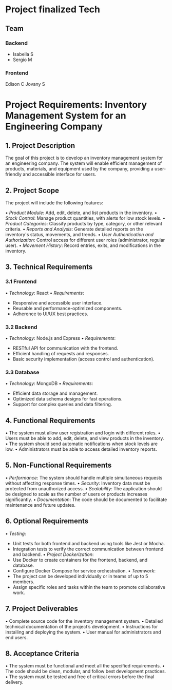 # Project finalized Tech

## Team

### Backend

- Isabella S
- Sergio M

### Frontend

Edison C
Jovany S

# Project Requirements: Inventory Management System for an Engineering Company

## 1. Project Description

The goal of this project is to develop an inventory management system for an engineering company. The system will enable efficient management of products, materials, and equipment used by the company, providing a user-friendly and accessible interface for users.

## 2. Project Scope

The project will include the following features:

•⁠ ⁠*Product Module*: Add, edit, delete, and list products in the inventory.
•⁠ ⁠*Stock Control*: Manage product quantities, with alerts for low stock levels.
•⁠ ⁠*Product Categories*: Classify products by type, category, or other relevant criteria.
•⁠ ⁠*Reports and Analysis*: Generate detailed reports on the inventory's status, movements, and trends.
•⁠ ⁠*User Authentication and Authorization*: Control access for different user roles (administrator, regular user).
•⁠ ⁠*Movement History*: Record entries, exits, and modifications in the inventory.

## 3. Technical Requirements

### 3.1 Frontend

•⁠ ⁠*Technology*: React
•⁠ ⁠*Requirements*:

- Responsive and accessible user interface.
- Reusable and performance-optimized components.
- Adherence to UI/UX best practices.

### 3.2 Backend

•⁠ ⁠*Technology*: Node.js and Express
•⁠ ⁠*Requirements*:

- RESTful API for communication with the frontend.
- Efficient handling of requests and responses.
- Basic security implementation (access control and authentication).

### 3.3 Database

•⁠ ⁠*Technology*: MongoDB
•⁠ ⁠*Requirements*:

- Efficient data storage and management.
- Optimized data schema designs for fast operations.
- Support for complex queries and data filtering.

## 4. Functional Requirements

•⁠ ⁠The system must allow user registration and login with different roles.
•⁠ ⁠Users must be able to add, edit, delete, and view products in the inventory.
•⁠ ⁠The system should send automatic notifications when stock levels are low.
•⁠ ⁠Administrators must be able to access detailed inventory reports.

## 5. Non-Functional Requirements

•⁠ ⁠*Performance*: The system should handle multiple simultaneous requests without affecting response times.
•⁠ ⁠*Security*: Inventory data must be protected from unauthorized access.
•⁠ ⁠*Scalability*: The application should be designed to scale as the number of users or products increases significantly.
•⁠ ⁠*Documentation*: The code should be documented to facilitate maintenance and future updates.

## 6. Optional Requirements

•⁠ ⁠*Testing*:

- Unit tests for both frontend and backend using tools like Jest or Mocha.
- Integration tests to verify the correct communication between frontend and backend.
  •⁠ ⁠*Project Dockerization*:
- Use Docker to create containers for the frontend, backend, and database.
- Configure Docker Compose for service orchestration.
  •⁠ ⁠*Teamwork*:
- The project can be developed individually or in teams of up to 5 members.
- Assign specific roles and tasks within the team to promote collaborative work.

## 7. Project Deliverables

•⁠ ⁠Complete source code for the inventory management system.
•⁠ ⁠Detailed technical documentation of the project’s development.
•⁠ ⁠Instructions for installing and deploying the system.
•⁠ ⁠User manual for administrators and end users.

## 8. Acceptance Criteria

•⁠ ⁠The system must be functional and meet all the specified requirements.
•⁠ ⁠The code should be clean, modular, and follow best development practices.
•⁠ ⁠The system must be tested and free of critical errors before the final delivery.
